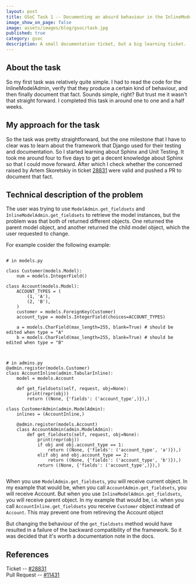 ```yaml
---
layout: post
title: GSoC Task 1 -- Documenting an absurd behaviour in the InlineModelAdmin
image_show_on_page: false
image: assets/images/blog/gsoc/task.jpg
published: true
category: gsoc
description: A small documentation ticket, but a big learning ticket.
---
```


## About the task

So my first task was relatively quite simple. I had to read the code for the InlineModelAdmin, verify that they produce a certain kind of behaviour, and then finally document that fact. Sounds simple, right? But trust me it wasn't that straight forward. I completed this task in around one to one and a half weeks.

## My approach for the task

So the task was pretty straightforward, but the one milestone that I have to clear was to learn about the framework that Django used for their testing and documentation. So I started learning about Sphinx and Unit Testing. It took me around four to five days to get a decent knowledge about Sphinx so that I could move forward. After which I check whether the concerned raised by Artem Skoretskiy in ticket [28831](https://code.djangoproject.com/ticket/28831) were valid and pushed a PR to document that fact.

## Technical description of the problem

The user was trying to use <code>ModelAdmin.get_fieldsets</code> and <code>InlineModelAdmin.get_fieldsets</code> to retrieve the model instances, but the problem was that both of returned different objects. One returned the parent model object, and another returned the child model object, which the user requested to change.

For example cosider the following example:

<pre><code>
# in models.py

class Customer(models.Model):
    num = models.IntegerField()

class Account(models.Model):
    ACCOUNT_TYPES = (
        (1, 'A'),
        (2, 'B'),
    )
    customer = models.ForeignKey(Customer)
    account_type = models.IntegerField(choices=ACCOUNT_TYPES)

    a = models.CharField(max_length=255, blank=True) # should be edited when type = "A"
    b = models.CharField(max_length=255, blank=True) # should be edited when type = "B"

</code></pre>

<pre><code>
# in admins.py
@admin.register(models.Customer)
class AccountInline(admin.TabularInline):
    model = models.Account

    def get_fieldsets(self, request, obj=None):
        print(repr(obj))
        return ((None, {'fields': ('account_type',)}),)

class CustomerAdmin(admin.ModelAdmin):
    inlines = (AccountInline,)

    @admin.register(models.Account)
    class AccountAdmin(admin.ModelAdmin):
        def get_fieldsets(self, request, obj=None):
            print(repr(obj))
            if obj and obj.account_type == 1:
                return ((None, {'fields': ('account_type', 'a')}),)
            elif obj and obj.account_type == 2:
                return ((None, {'fields': ('account_type', 'b')}),)
            return ((None, {'fields': ('account_type',)}),)

</code></pre>

When you use <code>ModelAdmin.get_fieldsets</code>, you will receive current object. In my example that would be, when you call <code>AccountAdmin.get_fieldsets</code>, you will receive Account.
But when you use <code>InlineModelAdmin.get_fieldsets</code>, you will receive parent object. In my example that would be, i.e. when you call <code>AccountInline.get_fieldsets</code> you receive <code>Customer</code> object instead of <code>Account</code>. This may prevent one from retireving the Account object


But changing the behaviour of the <code>get_fieldsets</code> method would have resulted in a failure of the backward compatibility of the framework. So it was decided that it's worth a documentation note in the docs.

## References

Ticket -- [#28831](https://code.djangoproject.com/ticket/28831) <br/>
Pull Request -- [#11431](https://github.com/django/django/pull/11431)
